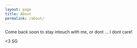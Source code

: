 ```yaml
---
layout: page
title: About
permalink: /about/
---
```


Come back soon to stay intouch with me, or dont ... I dont care!

<3 SG
